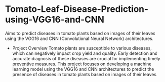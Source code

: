 # Tomato-Leaf-Disease-Prediction-using-VGG16-and-CNN
Aims to predict diseases in tomato plants based on images of their leaves using the VGG16 and CNN (Convolutional Neural Network) architectures.
- Project Overview
Tomato plants are susceptible to various diseases, which can negatively impact crop yield and quality. Early detection and accurate diagnosis of these diseases are crucial for implementing timely preventive measures. This project focuses on developing a machine learning model using the VGG16 and CNN architectures to predict the presence of diseases in tomato plants based on images of their leaves.
